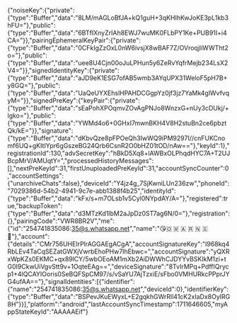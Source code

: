 {"noiseKey":{"private":{"type":"Buffer","data":"8LM/mAGLoBfJA+kQ1guH+3qKHIhKwJoKE3pL1kb3hFU="},"public":{"type":"Buffer","data":"6BTfIXnyZrIAh8EWJ7wuMK0FLbPY1Ke+PUB91I+i4CA="}},"pairingEphemeralKeyPair":{"private":{"type":"Buffer","data":"0CFkIgZzOxL0nW6ivsjX8wBAF7Z/OVroqjliWWTht2o="},"public":{"type":"Buffer","data":"uee8U4Cjn00oJuLPHun5y6ZeRvYqfrMejb234LsX2V4="}},"signedIdentityKey":{"private":{"type":"Buffer","data":"aJD9eK1ESG7ofAB5wmb3AYqUPX31WeloF5pH7B+y8GQ="},"public":{"type":"Buffer","data":"UaQeUYXEhslHPAHDCGgpYz0jf3jz7YaMk4glWvfvqyM="}},"signedPreKey":{"keyPair":{"private":{"type":"Buffer","data":"sEaPohXPOqmvZOvAgPNJo8WnzxG+nUy3cDUkj/+lgko="},"public":{"type":"Buffer","data":"YWMd4o6+0GHxI7mwnBKH4V8H2stuBn2ce6pbztQk/kE="}},"signature":{"type":"Buffer","data":"dKbvQze8pFPOeQh3IwWQ9iPM9297I//cnFUKCnomf6UQ+gKItIYpr6gGszeBG24Qrb6CsnR2O0bHZ01tOD/nAw=="},"keyId":1},"registrationId":130,"advSecretKey":"hBkD5Xq8+lAWBxOLPhqdHYC7A+T2UJBcpMrV/AMUqtY=","processedHistoryMessages":[],"nextPreKeyId":31,"firstUnuploadedPreKeyId":31,"accountSyncCounter":0,"accountSettings":{"unarchiveChats":false},"deviceId":"Y4jz4g_7SjKwniLUn236zw","phoneId":"7029386d-54b2-4941-9c7e-abb1388f4b25","identityId":{"type":"Buffer","data":"kFx/s+m7OLsb1v5Cyl0NYpdAY/A="},"registered":true,"backupToken":{"type":"Buffer","data":"d3MTzKd1lbM2aJpDz0ST7ag6N/0="},"registration":{},"pairingCode":"VWR8BR2V","me":{"id":"254741835086:35@s.whatsapp.net","name":"😘🇴 🇲 🇦 🇷 🇳 🇸 💖"},"account":{"details":"CMr756UHEIrPlrAGGAEgACgA","accountSignatureKey":"I968kq4RbLEv4TaCqSEZatGWXjVwrbEhoPHw7IhEbwc=","accountSignature":"yQXRxWpKZs0EKMC+qx89lCY/5wbOEoAM1mXb2AiDWWhCJDYYvBSKIkM1zi+tG0I9CkwUiVgvStt9v+1OqteEAg==","deviceSignature":"8TvIrMPq+PdffIQrycp1+4lQCAYIOoris0SeBQFSpCM97/s/vSaYU7AjTzxiE/sFbo0VMHURkcPPprJYG4ufAA=="},"signalIdentities":[{"identifier":{"name":"254741835086:35@s.whatsapp.net","deviceId":0},"identifierKey":{"type":"Buffer","data":"BSPevJKuEWyxL+E2gqkhGWrRll41cK2xIaDx8OyIRG8H"}}],"platform":"android","lastAccountSyncTimestamp":1711646605,"myAppStateKeyId":"AAAAAEif"}
